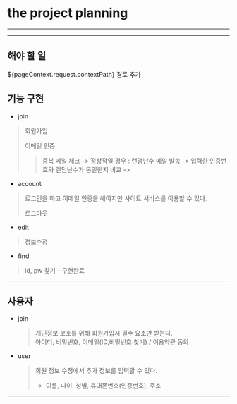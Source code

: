 # the project planning

---



---

## 해야 할 일

${pageContext.request.contextPath} 경로 추가



## 기능 구현

- join

> 회원가입
>
> 이메일 인증
>
> > 중복 메일 체크 -> 정상적일 경우 : 랜덤난수 메일 발송 -> 입력한 인증번호와 랜덤난수가 동일한지 비교 -> 

- account

> 로그인을 하고 이메일 인증을 해야지만 사이트 서비스를 이용할 수 있다.
>
> 로그아웃

- edit

> 정보수정

- find

> id, pw 찾기  - 구현완료 

---

## 사용자

- join

  > 개인정보 보호를 위해 회원가입시 필수 요소만 받는다.  
  > 아이디, 비밀번호, 이메일(ID,비밀번호 찾기) / 이용약관 동의

- user

  > 회원 정보 수정에서 추가 정보를 입력할 수 있다.
  >
  > - 이름, 나이, 성별, 휴대폰번호(인증번호), 주소



---


